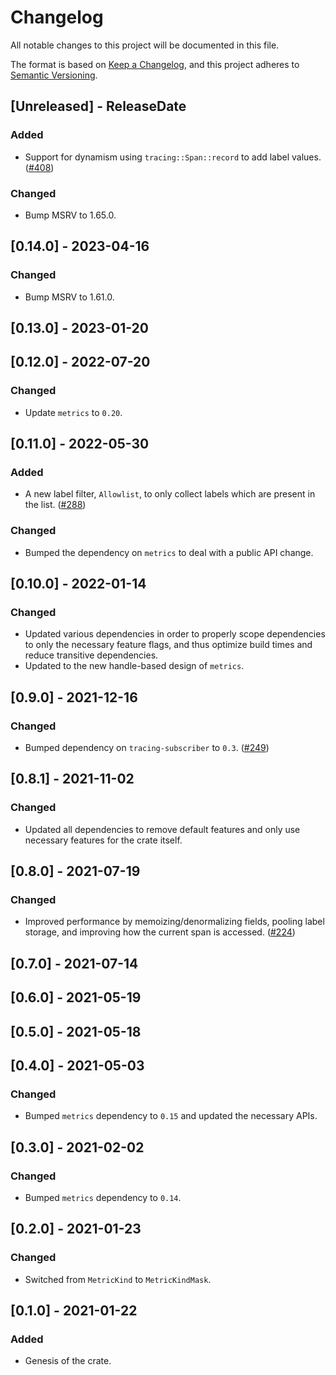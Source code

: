# Changelog
All notable changes to this project will be documented in this file.

The format is based on [Keep a Changelog](https://keepachangelog.com/en/1.0.0/),
and this project adheres to [Semantic Versioning](https://semver.org/spec/v2.0.0.html).

<!-- next-header -->

## [Unreleased] - ReleaseDate

### Added

- Support for dynamism using `tracing::Span::record` to add label values.
  ([#408](https://github.com/metrics-rs/metrics/pull/408))

### Changed

- Bump MSRV to 1.65.0.

## [0.14.0] - 2023-04-16

### Changed

- Bump MSRV to 1.61.0.

## [0.13.0] - 2023-01-20

## [0.12.0] - 2022-07-20

### Changed

- Update `metrics` to `0.20`.

## [0.11.0] - 2022-05-30

### Added

- A new label filter, `Allowlist`, to only collect labels which are present in the list. ([#288](https://github.com/metrics-rs/metrics/pull/288))

### Changed

- Bumped the dependency on `metrics` to deal with a public API change.

## [0.10.0] - 2022-01-14

### Changed
- Updated various dependencies in order to properly scope dependencies to only the necessary feature
  flags, and thus optimize build times and reduce transitive dependencies.
- Updated to the new handle-based design of `metrics`.

## [0.9.0] - 2021-12-16

### Changed
- Bumped dependency on `tracing-subscriber` to `0.3`. ([#249](https://github.com/metrics-rs/metrics/pull/249))

## [0.8.1] - 2021-11-02

### Changed
- Updated all dependencies to remove default features and only use necessary features for the crate itself.

## [0.8.0] - 2021-07-19

### Changed
- Improved performance by memoizing/denormalizing fields, pooling label storage, and improving how
  the current span is accessed. ([#224](https://github.com/metrics-rs/metrics/pull/224))

## [0.7.0] - 2021-07-14

## [0.6.0] - 2021-05-19

## [0.5.0] - 2021-05-18

## [0.4.0] - 2021-05-03

### Changed
- Bumped `metrics` dependency to `0.15` and updated the necessary APIs.
## [0.3.0] - 2021-02-02
### Changed
- Bumped `metrics` dependency to `0.14`.

## [0.2.0] - 2021-01-23
### Changed
- Switched from `MetricKind` to `MetricKindMask`.

## [0.1.0] - 2021-01-22
### Added
- Genesis of the crate.
